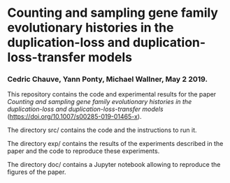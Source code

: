 # Counting and sampling gene family evolutionary histories in the duplication-loss and duplication-loss-transfer models

### Cedric Chauve, Yann Ponty, Michael Wallner, May 2 2019.

This repository contains the code and experimental results for the paper *Counting and sampling gene family evolutionary histories in the duplication-loss and duplication-loss-transfer models* (https://doi.org/10.1007/s00285-019-01465-x).

The directory src/ contains the code and the instructions to run it.

The directory exp/ contains the results of the experiments described in the paper and the code to reproduce these experiments.

The directory doc/ contains a Jupyter notebook allowing to reproduce the figures of the paper.
